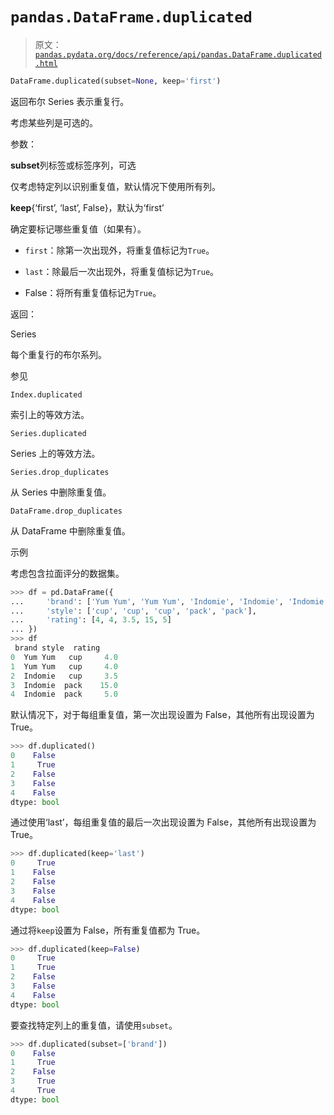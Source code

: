 # `pandas.DataFrame.duplicated`

> 原文：[`pandas.pydata.org/docs/reference/api/pandas.DataFrame.duplicated.html`](https://pandas.pydata.org/docs/reference/api/pandas.DataFrame.duplicated.html)

```py
DataFrame.duplicated(subset=None, keep='first')
```

返回布尔 Series 表示重复行。

考虑某些列是可选的。

参数：

**subset**列标签或标签序列，可选

仅考虑特定列以识别重复值，默认情况下使用所有列。

**keep**{‘first’, ‘last’, False}，默认为‘first’

确定要标记哪些重复值（如果有）。

+   `first`：除第一次出现外，将重复值标记为`True`。

+   `last`：除最后一次出现外，将重复值标记为`True`。

+   False：将所有重复值标记为`True`。

返回：

Series

每个重复行的布尔系列。

参见

`Index.duplicated`

索引上的等效方法。

`Series.duplicated`

Series 上的等效方法。

`Series.drop_duplicates`

从 Series 中删除重复值。

`DataFrame.drop_duplicates`

从 DataFrame 中删除重复值。

示例

考虑包含拉面评分的数据集。

```py
>>> df = pd.DataFrame({
...     'brand': ['Yum Yum', 'Yum Yum', 'Indomie', 'Indomie', 'Indomie'],
...     'style': ['cup', 'cup', 'cup', 'pack', 'pack'],
...     'rating': [4, 4, 3.5, 15, 5]
... })
>>> df
 brand style  rating
0  Yum Yum   cup     4.0
1  Yum Yum   cup     4.0
2  Indomie   cup     3.5
3  Indomie  pack    15.0
4  Indomie  pack     5.0 
```

默认情况下，对于每组重复值，第一次出现设置为 False，其他所有出现设置为 True。

```py
>>> df.duplicated()
0    False
1     True
2    False
3    False
4    False
dtype: bool 
```

通过使用‘last’，每组重复值的最后一次出现设置为 False，其他所有出现设置为 True。

```py
>>> df.duplicated(keep='last')
0     True
1    False
2    False
3    False
4    False
dtype: bool 
```

通过将`keep`设置为 False，所有重复值都为 True。

```py
>>> df.duplicated(keep=False)
0     True
1     True
2    False
3    False
4    False
dtype: bool 
```

要查找特定列上的重复值，请使用`subset`。

```py
>>> df.duplicated(subset=['brand'])
0    False
1     True
2    False
3     True
4     True
dtype: bool 
```
